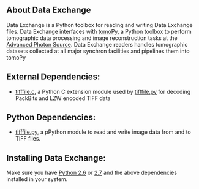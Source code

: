 ## About Data Exchange

Data Exchange is a Python toolbox for reading and writing Data Exchange files.
Data Exchange interfaces with [tomoPy](https://github.com/tomopy/tomopy/ "tomoPy"), a Python toolbox to perform tomographic data processing and image reconstruction tasks at the [Advanced Photon Source](http://www.aps.anl.gov/ "APS").
Data Exchange readers handles tomographic datasets collected at all major synchron facilities and pipelines them into tomoPy

## External Dependencies:
- [tifffile.c](http://www.lfd.uci.edu/~gohlke/code/tifffile.c.html), a Python C extension module used by [tifffile.py](http://www.lfd.uci.edu/~gohlke/code/tifffile.py.html) for decoding PackBits and LZW encoded TIFF data

 

## Python Dependencies:

- [tifffile.py](http://www.lfd.uci.edu/~gohlke/code/tifffile.py.html), a pPython module to read and write image data from and to TIFF files.

## Installing Data Exchange:

Make sure you have [Python 2.6](http://www.python.org/download/releases/2.6/ "tsss...") or [2.7](http://www.python.org/download/releases/2.7/ "tsss...") and the above dependencies installed in your system. 



